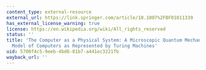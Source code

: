 ```yaml
---
content_type: external-resource
external_url: https://link.springer.com/article/10.1007%2FBF01011339
has_external_license_warning: true
license: https://en.wikipedia.org/wiki/All_rights_reserved
status: ''
title: 'The Computer as a Physical System: A Microscopic Quantum Mechanical Hamiltonian
  Model of Computers as Represented by Turing Machines'
uid: 5700f4c5-9eeb-4bd6-81b7-a441ec3221fb
wayback_url: ''
---
```

